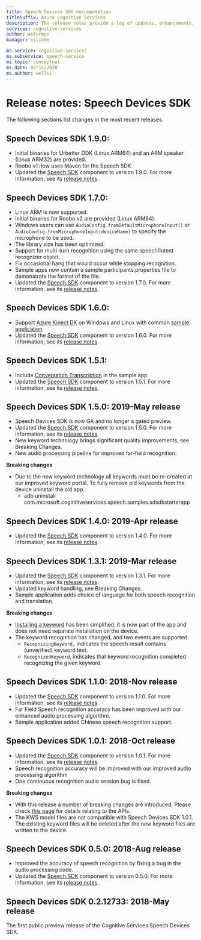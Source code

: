 ```yaml
---
title: Speech Devices SDK documentation
titleSuffix: Azure Cognitive Services
description: The release notes provide a log of updates, enhancements, bug fixes, and changes to the Speech Devices SDK. This article is updated with each release of the Speech Devices SDK.
services: cognitive-services
author: wsturman
manager: nitinme

ms.service: cognitive-services
ms.subservice: speech-service
ms.topic: conceptual
ms.date: 02/12/2020
ms.author: wellsi
---
```


# Release notes: Speech Devices SDK

The following sections list changes in the most recent releases.

## Speech Devices SDK 1.9.0:

- Initial binaries for Urbetter DDK (Linux ARM64) and an ARM speaker (Linux ARM32) are provided.
- Roobo v1 now uses Maven for the Speech SDK
- Updated the [Speech SDK](https://docs.microsoft.com/azure/cognitive-services/speech-service/speech-sdk-reference) component to version 1.9.0. For more information, see its [release notes](https://aka.ms/csspeech/whatsnew).

## Speech Devices SDK 1.7.0:

- Linux ARM is now supported.
- Initial binaries for Roobo v2 are provided (Linux ARM64).
- Windows users can use `AudioConfig.fromDefaultMicrophoneInput()` or `AudioConfig.fromMicrophoneInput(deviceName)` to specify the microphone to be used.
- The library size has been optimized.
- Support for multi-turn recognition using the same speech/intent recognizer object.
- Fix occasional hang that would occur while stopping recognition.
- Sample apps now contain a sample participants.properties file to demonstrate the format of the file.
- Updated the [Speech SDK](https://docs.microsoft.com/azure/cognitive-services/speech-service/speech-sdk-reference) component to version 1.7.0. For more information, see its [release notes](https://aka.ms/csspeech/whatsnew).

## Speech Devices SDK 1.6.0:

- Support [Azure Kinect DK](https://azure.microsoft.com/services/kinect-dk/) on Windows and Linux with common [sample application](https://aka.ms/sdsdk-download)
- Updated the [Speech SDK](https://docs.microsoft.com/azure/cognitive-services/speech-service/speech-sdk-reference) component to version 1.6.0. For more information, see its [release notes](https://aka.ms/csspeech/whatsnew).

## Speech Devices SDK 1.5.1:

- Include [Conversation Transcription](conversation-transcription-service.md) in the sample app.
- Updated the [Speech SDK](https://docs.microsoft.com/azure/cognitive-services/speech-service/speech-sdk-reference) component to version 1.5.1. For more information, see its [release notes](https://aka.ms/csspeech/whatsnew).

## Speech Devices SDK 1.5.0: 2019-May release

- Speech Devices SDK is now GA and no longer a gated preview.
- Updated the [Speech SDK](https://docs.microsoft.com/azure/cognitive-services/speech-service/speech-sdk-reference) component to version 1.5.0. For more information, see its [release notes](https://aka.ms/csspeech/whatsnew).
- New keyword technology brings significant quality improvements, see Breaking Changes.
- New audio processing pipeline for improved far-field recognition.

**Breaking changes**

- Due to the new keyword technology all keywords must be re-created at our improved keyword portal. To fully remove old keywords from the device uninstall the old app.
  - adb uninstall com.microsoft.coginitiveservices.speech.samples.sdsdkstarterapp

## Speech Devices SDK 1.4.0: 2019-Apr release

- Updated the [Speech SDK](https://docs.microsoft.com/azure/cognitive-services/speech-service/speech-sdk-reference) component to version 1.4.0. For more information, see its [release notes](https://aka.ms/csspeech/whatsnew).

## Speech Devices SDK 1.3.1: 2019-Mar release

- Updated the [Speech SDK](https://docs.microsoft.com/azure/cognitive-services/speech-service/speech-sdk-reference) component to version 1.3.1. For more information, see its [release notes](https://aka.ms/csspeech/whatsnew).
- Updated keyword handling, see Breaking Changes.
- Sample application adds choice of language for both speech recognition and translation.

**Breaking changes**

- [Installing a keyword](https://docs.microsoft.com/azure/cognitive-services/speech-service/speech-devices-sdk-create-kws) has been simplified, it is now part of the app and does not need separate installation on the device.
- The keyword recognition has changed, and two events are supported.
  - `RecognizingKeyword,` indicates the speech result contains (unverified) keyword text.
  - `RecognizedKeyword`, indicates that keyword recognition completed recognizing the given keyword.

## Speech Devices SDK 1.1.0: 2018-Nov release

- Updated the [Speech SDK](https://docs.microsoft.com/azure/cognitive-services/speech-service/speech-sdk-reference) component to version 1.1.0. For more information, see its [release notes](https://aka.ms/csspeech/whatsnew).
- Far Field Speech recognition accuracy has been improved with our enhanced audio processing algorithm.
- Sample application added Chinese speech recognition support.

## Speech Devices SDK 1.0.1: 2018-Oct release

- Updated the [Speech SDK](https://docs.microsoft.com/azure/cognitive-services/speech-service/speech-sdk-reference) component to version 1.0.1. For more information, see its [release notes](https://aka.ms/csspeech/whatsnew).
- Speech recognition accuracy will be improved with our improved audio processing algorithm
- One continuous recognition audio session bug is fixed.

**Breaking changes**

- With this release a number of breaking changes are introduced. Please check [this page](https://aka.ms/csspeech/breakingchanges_1_0_0) for details relating to the APIs.
- The KWS model files are not compatible with Speech Devices SDK 1.0.1. The existing keyword files will be deleted after the new keyword files are written to the device.

## Speech Devices SDK 0.5.0: 2018-Aug release

- Improved the accuracy of speech recognition by fixing a bug in the audio processing code.
- Updated the [Speech SDK](https://docs.microsoft.com/azure/cognitive-services/speech-service/speech-sdk-reference) component to version 0.5.0. For more information, see its
  [release notes](releasenotes.md#cognitive-services-speech-sdk-050-2018-july-release).

## Speech Devices SDK 0.2.12733: 2018-May release

The first public preview release of the Cognitive Services Speech Devices SDK.
